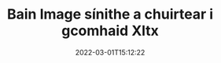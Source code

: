 ---
############################# Static ############################
layout: "auto-gen-signature"
date: 2022-03-01T15:12:22
draft: false
operation: Delete
signaturetype: Image
fileformat: Xltx
productName: .NET
lang: ga
productCode: net
otherformats: pdf doc docx docm dot dotm dotx odt ott rtf xls xlsx xlsm xlsb csv ods ots xltx xltm ppt pptx pps ppsx odp otp potx potm pptm ppsm
breadcrumb: Put Image signature on Xltx for C#

############################# Head ############################
head_title: "Scrios Image sínithe ó chomhaid Xltx trí C#"
head_description: "Seans go ndéanfaí scriosadh sínithe Image ar leith ó dhoiciméid shínithe Xltx le cód gearr .NET."

############################# Header ############################
title: "Bain Image sínithe a chuirtear i gcomhaid Xltx"
description: "Scrios Image sínithe éagsúla ó Xltx doiciméid. Teastaíonn cód simplí C# chun sínithe Image a bhaint."
bg_image: "https://cms.admin.containerize.com/templates/aspose/App_Themes/V3/images/bg/header1.png"
bg_overlay: false
button:
    enable: true

############################# SubMenu ############################
submenu:
    enable: true

    left:
        img_alt: "GroupDocs.Signature for .NET"
        image: "https://cms.admin.containerize.com/templates/groupdocs/images/product-logos/90x90-noborder/groupdocs-signature-net.png"
        product: "GroupDocs.Signature"
        platform: ".NET"



############################# About ############################
about:
    enable: true
    title: "Faigh faisnéis faoi ghnéithe API GroupDocs.Signature for .NET"
    content: |
        Soláthraíonn [GroupDocs.Signature for .NET](https://products.groupdocs.com/signature/net/) API go leor bealaí chun do dhoiciméid a phróiseáil le sínithe leictreonacha. Tá sínithe digiteacha amhail téacsanna, íomhánna, teastais dhigiteacha, barrachóid, cóid QR, stampaí nó meiteashonraí ar fáil. Féadfaidh custaiméirí sínithe digiteacha a chur leis, a scriosadh, a nuashonrú, a fhíorú nó a chuardach ag PDFs, doiciméid MS Word, leabhair oibre MS Excel, láithreoireachtaí MS PowerPoint, comhaid Adobe Photoshop agus formáidí éagsúla íomhá. Soláthraítear líon mór gnéithe agus socruithe úsáideacha.
    

############################# Steps ############################
steps:
    enable: true
    title_left: "Conas Image sínithe a bhaint de do dhoiciméad Xltx"
    content_left: |
        Soláthraíonn [GroupDocs.Signature for .NET](https://products.groupdocs.com/signature/net/) gné úsáideach chun Xltx doiciméad de Image sínithe a ghlanadh le cúpla líne de chód.
        
        * Ar an gcéad dul síos, cuir an réad Síniú ar an toirt ag dul chuig do dhoiciméad mar pharaiméadar cruthaitheoir.
        * Ansin, cruthaigh réad sínithe cuí agus socraigh a aitheantóir uathúil.
        * Tar éis sin, agairt modh Scrios réad sínithe a rith a chaithfear a scriosadh.
        * Ar deireadh, torthaí oibríochta próisis.

    title_right: "Riachtanais Chórais"
    content_right: |
        Tacaítear le GroupDocs.Signature for .NET ar gach mór-ardán agus córas oibriúcháin. Sula ndéanann tú an cód thíos, déan cinnte go bhfuil na réamhriachtanais seo a leanas suiteáilte ar do chóras.

        * Córais oibriúcháin: Microsoft Windows, Linux, MacOS
        * Timpeallachtaí forbartha: Microsoft Visual Studio, Xamarin, MonoDevelop
        * Frameworks: .NET Framework, .NET Standard, .NET Core, Mono
        * Íoslódáil an leagan is déanaí de GroupDocs.Signature for .NET ó [Nuget](https://www.nuget.org/packages/groupdocs.signature)
         
    code: |
        ```csharp    
                
        // Set up input Xltx file
        string filePath = "input.xltx";

        // Instantiate Signature for input file
        using (GroupDocs.Signature.Signature signature = new GroupDocs.Signature.Signature(filePath))
        {
                // Id of signature which is supposed to be deleted
                // such Id may be obtained as result of search operation
                string id = "e3ad0ec7-9abf-426d-b9aa-b3328f3f1470";

                // provide signature features to delete
                // set up particular signature id
                ImageSignature signatureToDelete = new ImageSignature(id);

                // delete signature
                bool deleteResult = signature.Delete(signatureToDelete);

                // process deletion result
                if (deleteResult)
                {
                    Console.WriteLine("Signature was deleted successfully!");
                }
        }
        ```

############################# Demos ############################
demos:
    enable: true
    title: "Ag síniú le Image sínithe Live Demo"
    content: |
       Cuir sínithe leictreonacha éagsúla le comhad Xltx faoi láthair trí chuairt a thabhairt ar an suíomh Gréasáin [GroupDocs.Signature App](https://products.groupdocs.app/signature/family).          

############################# More Formats ############################
more_formats:
    enable: true
    title: "Scrios do Image sínithe le C#"
    content: |
        "Scriosadh ríomhshínithe a cuireadh le formáidí éagsúla doiciméad. Bain sínithe go tapa gan cód breise."
    format: 
       
       
back_to_top:
    enable: true
---